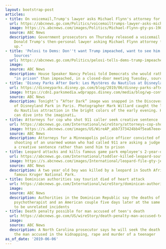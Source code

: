 ```yaml
---
layout: bootstrap-post
articles:
- title: On voicemail,Trump's lawyer asks Michael Flynn's attorney for a 'heads up'
  url: https://abcnews.go.com/Politics/voicemailtrumps-lawyer-asks-michael-flynns-attorney-heads/story?id=63542167
  image: https://s.abcnews.com/images/Politics/Michael-Flynn-gty-ps-190212_hpMain_2_16x9_992.jpg
  source: ABC News
  description: Government prosecutors on Thursday released a voicemail from President
    Donald Trump's then-personal lawyer asking Michael Flynn attorney for a "heads
    up."
- title: 'Pelosi to Dems: Don''t want Trump impeached, want to see him in ''prison'':
    Sources'
  url: https://abcnews.go.com/Politics/pelosi-tells-dems-trump-impeached-prison-sources/story?id=63542169
  image: 
  source: ABC News
  description: House Speaker Nancy Pelosi told Democrats she would rather she Trump
    "in prison" than impeached, in a closed-door meeting Tuesday, sources said.
- title: 'Disney Parks After Dark: Les Mystères du Nautilus at Disneyland Paris'
  url: https://disneyparks.disney.go.com/blog/2019/06/disney-parks-after-dark-les-mysteres-du-nautilus-at-disneyland-paris/
  image: https://cdn1.parksmedia.wdprapps.disney.com/media/blog/wp-content/uploads/2019/06/dlpn394802938423423fi.jpg
  source: ABC News
  description: Tonight’s “After Dark” image was snapped in the Discoveryland area
    of Disneyland Park in Paris. Photographer Mark Willard caught the land’s Les Mystères
    du Nautilus attraction in the bright colors of the early evening. Here, guests
    can dive into the imaginati…
- title: Attorneys for cop who shot 911 caller seek creative sentence
  url: https://abcnews.go.com/International/wireStory/attorneys-cop-shot-911-caller-seek-creative-sentence-63541853
  image: https://s.abcnews.com/images/US/WireAP_abb7373424bb4f5ea67eee41acf7d1d2_16x9_992.jpg
  source: ABC News
  description: Attorneys for a Minneapolis police officer convicted of murder in the
    shooting of an unarmed woman who had called 911 are asking a judge to give him
    a creative sentence rather than send him to prison
- title: Leopard attacks and kills famous game park employee's 2-year-old son
  url: https://abcnews.go.com/International/toddler-killed-leopard-south-africas-kruger-national-park/story?id=63538628
  image: https://s.abcnews.com/images/International/leopard-file-gty-jef-190606_hpMain_16x9_992.jpg
  source: ABC News
  description: A two year old boy was killed by a leopard in South Africa's world
    famous Kruger National Park.
- title: Dominican authorities say tourist died of heart attack
  url: https://abcnews.go.com/International/wireStory/dominican-authorities-tourist-died-heart-attack-63541529
  image: 
  source: ABC News
  description: Authorities in the Dominican Republic say the deaths of a Pennsylvania
    psychotherapist and an American couple five days later at the same resort appear
    to be unrelated incidents
- title: Death penalty possible for man accused of teen's death
  url: https://abcnews.go.com/US/wireStory/death-penalty-man-accused-teens-death-63541837
  image: 
  source: ABC News
  description: A North Carolina prosecutor says he will seek the death penalty against
    the man accused in the kidnapping, rape and murder of a teenager
as_of_date: '2019-06-06'
---
```


